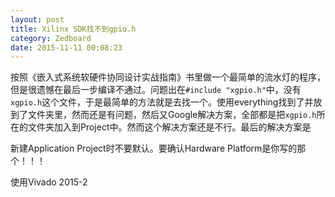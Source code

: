 ```yaml
---
layout: post
title: Xilinx SDK找不到gpio.h
category: Zedboard
date: 2015-11-11 00:08:23
---
```


按照《嵌入式系统软硬件协同设计实战指南》书里做一个最简单的流水灯的程序，但是很遗憾在最后一步编译不通过。问题出在`#include "xgpio.h"`中，没有`xgpio.h`这个文件，于是最简单的方法就是去找一个。使用everything找到了并放到了文件夹里，然而还是有问题，然后又Google解决方案，全部都是把`xgpio.h`所在的文件夹加入到Project中。然而这个解决方案还是不行。最后的解决方案是

<!-- more -->

新建Application Project时不要默认。要确认Hardware Platform是你写的那个！！！

使用Vivado 2015-2
